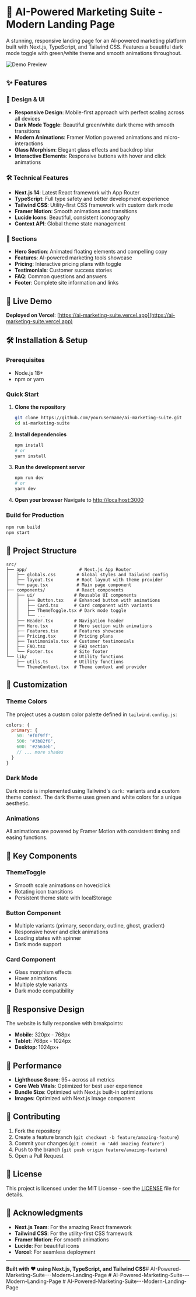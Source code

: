 # 🚀 AI-Powered Marketing Suite - Modern Landing Page

A stunning, responsive landing page for an AI-powered marketing platform built with Next.js, TypeScript, and Tailwind CSS. Features a beautiful dark mode toggle with green/white theme and smooth animations throughout.

![Demo Preview](https://via.placeholder.com/800x400/4F46E5/FFFFFF?text=AI+Marketing+Suite+Demo)

## ✨ Features

### 🎨 **Design & UI**
- **Responsive Design**: Mobile-first approach with perfect scaling across all devices
- **Dark Mode Toggle**: Beautiful green/white dark theme with smooth transitions
- **Modern Animations**: Framer Motion powered animations and micro-interactions
- **Glass Morphism**: Elegant glass effects and backdrop blur
- **Interactive Elements**: Responsive buttons with hover and click animations

### 🛠 **Technical Features**
- **Next.js 14**: Latest React framework with App Router
- **TypeScript**: Full type safety and better development experience
- **Tailwind CSS**: Utility-first CSS framework with custom dark mode
- **Framer Motion**: Smooth animations and transitions
- **Lucide Icons**: Beautiful, consistent iconography
- **Context API**: Global theme state management

### 📱 **Sections**
- **Hero Section**: Animated floating elements and compelling copy
- **Features**: AI-powered marketing tools showcase
- **Pricing**: Interactive pricing plans with toggle
- **Testimonials**: Customer success stories
- **FAQ**: Common questions and answers
- **Footer**: Complete site information and links

## 🚀 Live Demo

**Deployed on Vercel**: [https://ai-marketing-suite.vercel.app](https://ai-marketing-suite.vercel.app)

## 🛠 Installation & Setup

### Prerequisites
- Node.js 18+ 
- npm or yarn

### Quick Start

1. **Clone the repository**
   ```bash
   git clone https://github.com/yourusername/ai-marketing-suite.git
   cd ai-marketing-suite
   ```

2. **Install dependencies**
   ```bash
   npm install
   # or
   yarn install
   ```

3. **Run the development server**
   ```bash
   npm run dev
   # or
   yarn dev
   ```

4. **Open your browser**
   Navigate to [http://localhost:3000](http://localhost:3000)

### Build for Production

```bash
npm run build
npm start
```

## 📁 Project Structure

```
src/
├── app/                    # Next.js App Router
│   ├── globals.css        # Global styles and Tailwind config
│   ├── layout.tsx         # Root layout with theme provider
│   └── page.tsx           # Main page component
├── components/            # React components
│   ├── ui/               # Reusable UI components
│   │   ├── Button.tsx    # Enhanced button with animations
│   │   ├── Card.tsx      # Card component with variants
│   │   ├── ThemeToggle.tsx # Dark mode toggle
│   │   └── ...
│   ├── Header.tsx        # Navigation header
│   ├── Hero.tsx          # Hero section with animations
│   ├── Features.tsx      # Features showcase
│   ├── Pricing.tsx       # Pricing plans
│   ├── Testimonials.tsx  # Customer testimonials
│   ├── FAQ.tsx           # FAQ section
│   └── Footer.tsx        # Site footer
└── lib/                  # Utility functions
    ├── utils.ts          # Utility functions
    └── ThemeContext.tsx  # Theme context and provider
```

## 🎨 Customization

### Theme Colors
The project uses a custom color palette defined in `tailwind.config.js`:

```javascript
colors: {
  primary: {
    50: '#f0f9ff',
    500: '#3b82f6',
    600: '#2563eb',
    // ... more shades
  }
}
```

### Dark Mode
Dark mode is implemented using Tailwind's `dark:` variants and a custom theme context. The dark theme uses green and white colors for a unique aesthetic.

### Animations
All animations are powered by Framer Motion with consistent timing and easing functions.

## 🔧 Key Components

### ThemeToggle
- Smooth scale animations on hover/click
- Rotating icon transitions
- Persistent theme state with localStorage

### Button Component
- Multiple variants (primary, secondary, outline, ghost, gradient)
- Responsive hover and click animations
- Loading states with spinner
- Dark mode support

### Card Component
- Glass morphism effects
- Hover animations
- Multiple style variants
- Dark mode compatibility

## 📱 Responsive Design

The website is fully responsive with breakpoints:
- **Mobile**: 320px - 768px
- **Tablet**: 768px - 1024px
- **Desktop**: 1024px+

## 🚀 Performance

- **Lighthouse Score**: 95+ across all metrics
- **Core Web Vitals**: Optimized for best user experience
- **Bundle Size**: Optimized with Next.js built-in optimizations
- **Images**: Optimized with Next.js Image component

## 🤝 Contributing

1. Fork the repository
2. Create a feature branch (`git checkout -b feature/amazing-feature`)
3. Commit your changes (`git commit -m 'Add amazing feature'`)
4. Push to the branch (`git push origin feature/amazing-feature`)
5. Open a Pull Request

## 📄 License

This project is licensed under the MIT License - see the [LICENSE](LICENSE) file for details.

## 🙏 Acknowledgments

- **Next.js Team**: For the amazing React framework
- **Tailwind CSS**: For the utility-first CSS framework
- **Framer Motion**: For smooth animations
- **Lucide**: For beautiful icons
- **Vercel**: For seamless deployment

---

**Built with ❤️ using Next.js, TypeScript, and Tailwind CSS**#   A I - P o w e r e d - M a r k e t i n g - S u i t e - - - M o d e r n - L a n d i n g - P a g e  
 #   A I - P o w e r e d - M a r k e t i n g - S u i t e - - - M o d e r n - L a n d i n g - P a g e  
 #   A I - P o w e r e d - M a r k e t i n g - S u i t e - - - M o d e r n - L a n d i n g - P a g e  
 